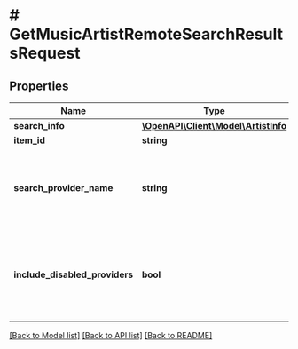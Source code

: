 # # GetMusicArtistRemoteSearchResultsRequest

## Properties

Name | Type | Description | Notes
------------ | ------------- | ------------- | -------------
**search_info** | [**\OpenAPI\Client\Model\ArtistInfo**](ArtistInfo.md) |  | [optional]
**item_id** | **string** |  | [optional]
**search_provider_name** | **string** | Gets or sets the provider name to search within if set. | [optional]
**include_disabled_providers** | **bool** | Gets or sets a value indicating whether disabled providers should be included. | [optional]

[[Back to Model list]](../../README.md#models) [[Back to API list]](../../README.md#endpoints) [[Back to README]](../../README.md)
